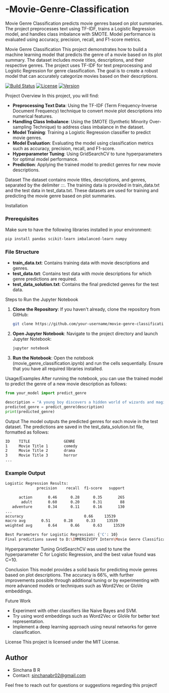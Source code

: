 # -Movie-Genre-Classification
Movie Genre Classification predicts movie genres based on plot summaries. The project preprocesses text using TF-IDF, trains a Logistic Regression model, and handles class imbalance with SMOTE. Model performance is evaluated using accuracy, precision, recall, and F1-score metrics.



Movie Genre Classification
This project demonstrates how to build a machine learning model that predicts the genre of a movie based on its plot summary. The dataset includes movie titles, descriptions, and their respective genres. The project uses TF-IDF for text preprocessing and Logistic Regression for genre classification. The goal is to create a robust model that can accurately categorize movies based on their descriptions.

[![Build Status](https://img.shields.io/badge/build-passing-brightgreen.svg)](https://github.com/your-username/movie-genre-classification/actions) [![License](https://img.shields.io/badge/license-MIT-blue.svg)](https://opensource.org/licenses/MIT) [![Version](https://img.shields.io/badge/version-1.0.0-orange.svg)](https://github.com/your-username/movie-genre-classification/releases)

Project Overview
In this project, you will find:

- **Preprocessing Text Data**: Using the TF-IDF (Term Frequency-Inverse Document Frequency) technique to convert movie plot descriptions into numerical features.
- **Handling Class Imbalance**: Using the SMOTE (Synthetic Minority Over-sampling Technique) to address class imbalance in the dataset.
- **Model Training**: Training a Logistic Regression classifier to predict movie genres.
- **Model Evaluation**: Evaluating the model using classification metrics such as accuracy, precision, recall, and F1-score.
- **Hyperparameter Tuning**: Using GridSearchCV to tune hyperparameters for optimal model performance.
- **Prediction**: Applying the trained model to predict genres for new movie descriptions.

Dataset
The dataset contains movie titles, descriptions, and genres, separated by the delimiter :::. The training data is provided in train_data.txt and the test data in test_data.txt. These datasets are used for training and predicting the movie genre based on plot summaries.

Installation
### Prerequisites
Make sure to have the following libraries installed in your environment:

```bash
pip install pandas scikit-learn imbalanced-learn numpy
```

### File Structure
- **train_data.txt**: Contains training data with movie descriptions and genres.
- **test_data.txt**: Contains test data with movie descriptions for which genre predictions are required.
- **test_data_solution.txt**: Contains the final predicted genres for the test data.

Steps to Run the Jupyter Notebook
1. **Clone the Repository**: If you haven't already, clone the repository from GitHub:

   ```bash
   git clone https://github.com/your-username/movie-genre-classification.git
   ``` 
2. **Open Jupyter Notebook**: Navigate to the project directory and launch Jupyter Notebook:

   ```bash
   jupyter notebook
   ```
3. **Run the Notebook**: Open the notebook (movie_genre_classification.ipynb) and run the cells sequentially. Ensure that you have all required libraries installed.

Usage/Examples
After running the notebook, you can use the trained model to predict the genre of a new movie description as follows:

```python
from your_model import predict_genre

description = "A young boy discovers a hidden world of wizards and magic."
predicted_genre = predict_genre(description)
print(predicted_genre)
```

Output
The model outputs the predicted genres for each movie in the test dataset. The predictions are saved in the test_data_solution.txt file, formatted as follows:

```txt
ID    TITLE               GENRE
1     Movie Title 1       comedy
2     Movie Title 2       drama
3     Movie Title 3       horror
...
```

### Example Output
```bash
Logistic Regression Results:
              precision    recall  f1-score   support

      action       0.46      0.28      0.35       265
       adult       0.60      0.20      0.31        88
   adventure       0.34      0.11      0.16       130
...
accuracy                           0.66     13539
macro avg       0.51      0.28      0.33     13539
weighted avg       0.64      0.66      0.63     13539

Best Parameters for Logistic Regression: {'C': 10}
Final predictions saved to D:\IMMERSIVIFY Intern\Movie Genre Classification\archive\Genre Classification Dataset\test_data_solution.txt
```


Hyperparameter Tuning
GridSearchCV was used to tune the hyperparameter C for Logistic Regression, and the best value found was C=10.

Conclusion
This model provides a solid basis for predicting movie genres based on plot descriptions. The accuracy is 66%, with further improvements possible through additional tuning or by experimenting with more advanced models or techniques such as Word2Vec or GloVe embeddings.

Future Work
- Experiment with other classifiers like Naive Bayes and SVM.
- Try using word embeddings such as Word2Vec or GloVe for better text representation.
- Implement a deep learning approach using neural networks for genre classification.


License
This project is licensed under the MIT License.

## Author
- Sinchana B R
- Contact: sinchanabr02@gmail.com 

Feel free to reach out for questions or suggestions regarding this project!
